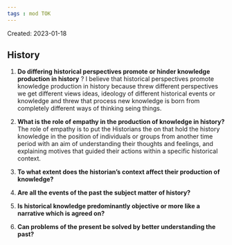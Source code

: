 ```yaml
---
tags : mod TOK
---
```

Created: 2023-01-18 

## History 

1.  **Do differing historical perspectives promote or hinder knowledge production in history** ?
   I believe that historical perspectives promote knowledge production in history because threw different perspectives we get different views ideas, ideology of different historical events or knowledge and threw that process new knowledge is born from completely different ways of thinking seing things.
   
2. **What is the role of empathy in the production of knowledge in history?** 
   The role of empathy is to put the Historians the on that hold the history knowledge in the position of individuals or groups from another time period with an aim of understanding their thoughts and feelings, and explaining motives that guided their actions within a specific historical context.
   
3. **To what extent does the historian’s context affect their production of knowledge?** 
   
4. **Are all the events of the past the subject matter of history?** 
5. **Is historical knowledge predominantly objective or more like a narrative which is agreed on?** 
6. **Can problems of the present be solved by better understanding the past?**